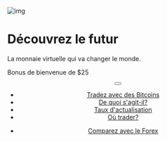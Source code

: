 <div class="jumbotron" markdown="1">

![img]({{img-url}}bitcoin.png)

# Découvrez le futur

La monnaie virtuelle qui va changer le monde.

Bonus de bienvenue de $25

</div>
<header class="navbar navbar-static-top navbar-inverse navbar-sticky" id="top" role="banner">
  <div class="container">
    <div class="navbar-header">
      <button class="navbar-toggle collapsed" type="button" data-toggle="collapse" data-target=".navbar-collapse">
        <span class="icon-bar"></span>
        <span class="icon-bar"></span>
        <span class="icon-bar"></span>
      </button>
    </div>
    <nav class="navbar-collapse collapse" role="navigation" style="height: 1px;" id="scrollpsy">
      <ul class="nav navbar-nav">
        <li class="active">
          <a href="#top">Tradez avec des Bitcoins</a>
        </li>
        <li>
          <a href="#section-1">De quoi s'agit-il?</a>
        </li>
        <li>
          <a href="#section-2">Taux d'actualisation</a>
        </li>
        <li>
          <a href="#section-3">Où trader?</a>
        </li>
      </ul>
      <ul class="nav navbar-nav navbar-right">
        <li>
          <a href="{{url}}">Comparez avec le  <i class="fa fa-bar-chart-o"></i> Forex</a>
        </li>
      </ul>
    </nav>
  </div>
</header>
